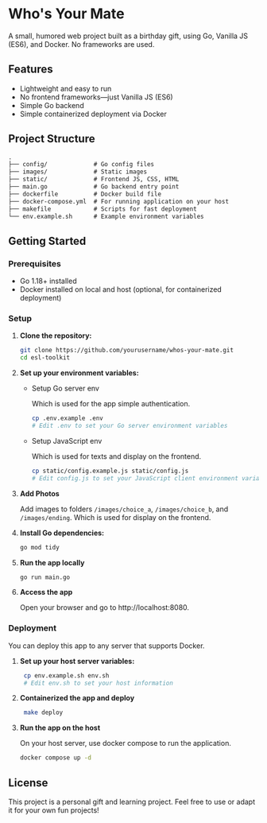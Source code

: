 # Who's Your Mate

A small, humored web project built as a birthday gift, using Go, Vanilla JS (ES6), and Docker.  No frameworks are used.

## Features
- Lightweight and easy to run
- No frontend frameworks—just Vanilla JS (ES6)
- Simple Go backend
- Simple containerized deployment via Docker


## Project Structure

```txt
.
├── config/             # Go config files
├── images/             # Static images
├── static/             # Frontend JS, CSS, HTML
├── main.go             # Go backend entry point
├── dockerfile          # Docker build file
├── docker-compose.yml  # For running application on your host
├── makefile            # Scripts for fast deployment
└── env.example.sh      # Example environment variables
```


## Getting Started

### Prerequisites
- Go 1.18+ installed
- Docker installed on local and host (optional, for containerized deployment)

### Setup

1. **Clone the repository:**
   ```sh
   git clone https://github.com/yourusername/whos-your-mate.git
   cd esl-toolkit
   ```

2. **Set up your environment variables:**
   - Setup Go server env

     Which is used for the app simple authentication.
     ```sh
     cp .env.example .env
     # Edit .env to set your Go server environment variables
     ```
   - Setup JavaScript env

     Which is used for texts and display on the frontend.
     ```sh
     cp static/config.example.js static/config.js
     # Edit config.js to set your JavaScript client environment variables
     ```

3. **Add Photos**

    Add images to folders `/images/choice_a`, `/images/choice_b`, and `/images/ending`. Which is used for display on the frontend.

4. **Install Go dependencies:**
   ```sh
   go mod tidy
   ```

5. **Run the app locally**
   ```sh
   go run main.go
   ```

6. **Access the app**

   Open your browser and go to http://localhost:8080.


### Deployment

You can deploy this app to any server that supports Docker.

1. **Set up your host server variables:**
    ```sh
     cp env.example.sh env.sh
     # Edit env.sh to set your host information
    ```

2. **Containerized the app and deploy**
    ```sh
     make deploy
    ```

3. **Run the app on the host**

    On your host server, use docker compose to run the application.
    ```sh
    docker compose up -d
    ```

## License
This project is a personal gift and learning project.
Feel free to use or adapt it for your own fun projects!
